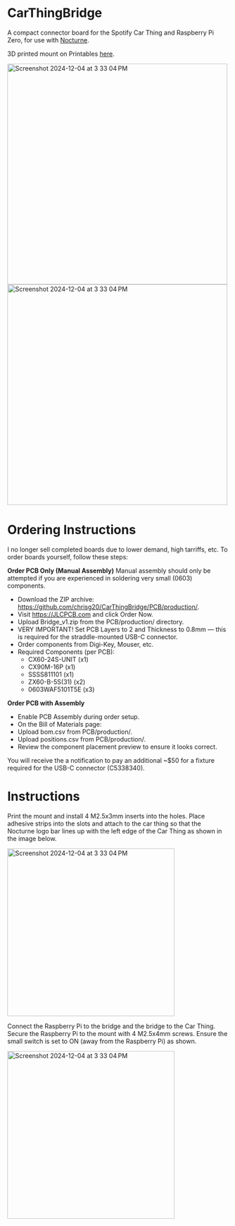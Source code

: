 # CarThingBridge
A compact connector board for the Spotify Car Thing and Raspberry Pi Zero, for use with [Nocturne](https://github.com/usenocturne/nocturne-image).

3D printed mount on Printables [here](https://www.printables.com/model/1098732-car-thing-pi-bridge).

<img width="500" alt="Screenshot 2024-12-04 at 3 33 04 PM" src="https://github.com/user-attachments/assets/b6781614-9ddb-4c03-b561-87ace9c2db6d">
<img width="500" alt="Screenshot 2024-12-04 at 3 33 04 PM" src="https://github.com/user-attachments/assets/a7247fd7-2eed-4263-aca0-68755e4b5f4a">

# Ordering Instructions
I no longer sell completed boards due to lower demand, high tarriffs, etc. To order boards yourself, follow these steps:

**Order PCB Only (Manual Assembly)**
Manual assembly should only be attempted if you are experienced in soldering very small (0603) components.

* Download the ZIP archive: https://github.com/chrisg20/CarThingBridge/PCB/production/.
* Visit https://JLCPCB.com and click Order Now.
* Upload Bridge_v1.zip from the PCB/production/ directory.
* VERY IMPORTANT! Set PCB Layers to 2 and Thickness to 0.8mm — this is required for the straddle-mounted USB-C connector.
* Order components from Digi-Key, Mouser, etc.
* Required Components (per PCB):
  * CX60-24S-UNIT (x1)
  * CX90M-16P (x1)
  * SSSS811101 (x1)
  * ZX60-B-5S(31) (x2)
  * 0603WAF5101T5E (x3)

**Order PCB with Assembly**

* Enable PCB Assembly during order setup.
* On the Bill of Materials page:
* Upload bom.csv from PCB/production/.
* Upload positions.csv from PCB/production/.
* Review the component placement preview to ensure it looks correct.

You will receive the a notification to pay an additional ~$50 for a fixture required for the USB-C connector (C5338340).

# Instructions

Print the mount and install 4 M2.5x3mm inserts into the holes. Place adhesive strips into the slots and attach to the car thing so that the Nocturne logo bar lines up with the left edge of the Car Thing as shown in the image below.

<img width="380" alt="Screenshot 2024-12-04 at 3 33 04 PM" src="https://github.com/user-attachments/assets/effa9ac9-5d73-49a0-9ed0-851f4376d52b">

Connect the Raspberry Pi to the bridge and the bridge to the Car Thing. Secure the Raspberry Pi to the mount with 4 M2.5x4mm screws. Ensure the small switch is set to ON (away from the Raspberry Pi) as shown.

<img width="380" alt="Screenshot 2024-12-04 at 3 33 04 PM" src="https://github.com/user-attachments/assets/d034b633-fbca-43ef-a63b-6654b9a20c5e">

